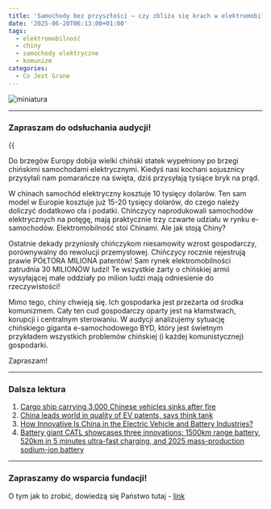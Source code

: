 ```yaml
---
title: 'Samochody bez przyszłości — czy zbliża się krach w elektromobilności?'
date: '2025-06-20T06:13:00+01:00'
tags:
  - elektromobilność
  - chiny
  - samochody elektryczne
  - komunizm
categories:
  - Co Jest Grane
---
```


![miniatura](/uploads/CJG_116.png)

---

### Zapraszam do odsłuchania audycji!

{{<audio src="audio/LONG CJG_116.mp3">}}

Do brzegów Europy dobija wielki chiński statek wypełniony po brzegi chińskimi samochodami elektrycznymi. Kiedyś nasi kochani sojusznicy przysyłali nam pomarańcze na święta, dziś przysyłają tysiące bryk na prąd. 

W chinach samochód elektryczny kosztuje 10 tysięcy dolarów. Ten sam model w Europie kosztuje już 15-20 tysięcy dolarów, do czego należy doliczyć dodatkowo cła i podatki. Chińczycy naprodukowali samochodów elektrycznych na potęgę, mają praktycznie trzy czwarte udziału w rynku e-samochodów. Elektromobilność stoi Chinami. Ale jak stoją Chiny?

Ostatnie dekady przyniosły chińczykom niesamowity wzrost gospodarczy, porównywalny do rewolucji przemysłowej. Chińczycy rocznie rejestrują prawie PÓŁTORA MILIONA patentów! Sam rynek elektromobilności zatrudnia 30 MILIONÓW ludzi! Te wszystkie żarty o chińskiej armii wysyłającej małe oddziały po milion ludzi mają odniesienie do rzeczywistości! 

Mimo tego, chiny chwieją się. Ich gospodarka jest przeżarta od środka komunizmem. Cały ten cud gospodarczy oparty jest na kłamstwach, korupcji i centralnym sterowaniu. W audycji analizujemy sytuację chińskiego giganta e-samochodowego BYD, który jest świetnym przykładem wszystkich problemów chińskiej (i każdej komunistycznej) gospodarki. 

Zapraszam!

---

### Dalsza lektura

1. [Cargo ship carrying 3,000 Chinese vehicles sinks after fire](https://www.perplexity.ai/page/cargo-ship-carrying-3000-chine-SBvrNFNRRQm6cyuSex.S8A)
2. [China leads world in quality of EV patents, says think tank](https://asia.nikkei.com/Economy/Trade-war/Trump-tariffs/China-leads-world-in-quality-of-EV-patents-says-think-tank)
3. [How Innovative Is China in the Electric Vehicle and Battery Industries?](https://itif.org/publications/2024/07/29/how-innovative-is-china-in-the-electric-vehicle-and-battery-industries/)
4. [Battery giant CATL showcases three innovations: 1500km range battery, 520km in 5 minutes ultra-fast charging, and 2025 mass-production sodium-ion battery](https://carnewschina.com/2025/04/21/battery-giant-catl-showcases-three-innovations-1500km-range-battery-520km-in-5-minutes-ultra-fast-charging-and-2025-mass-production-sodium-ion-battery/)

---

### Zapraszamy do wsparcia fundacji!

O tym jak to zrobić, dowiedzą się Państwo tutaj - [link](https://audycje.com.pl/posts/wsparcie/)